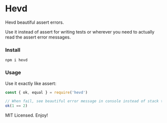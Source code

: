 # Hevd

Hevd beautiful assert errors.

Use it instead of assert for writing tests or wherever you need to actually read the assert error messages.

### Install

```
npm i hevd
```

### Usage

Use it exactly like assert:
```js
const { ok, equal } = require('hevd')

// When fail, see beautiful error message in console instead of stack trace
ok(1 == 2)
```

MIT Licensed. Enjoy!
